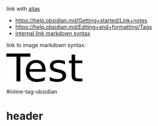 link with [alias](folder/Second%20sample%20note.md)


- https://help.obsidian.md/Getting+started/Link+notes
- https://help.obsidian.md/Editing+and+formatting/Tags
- [internal link markdown syntax](folder/Second%20sample%20note.md)

link to image markdown syntax:

![markdown image](re_s/test.png)

#inline-tag-obsidian

# header
